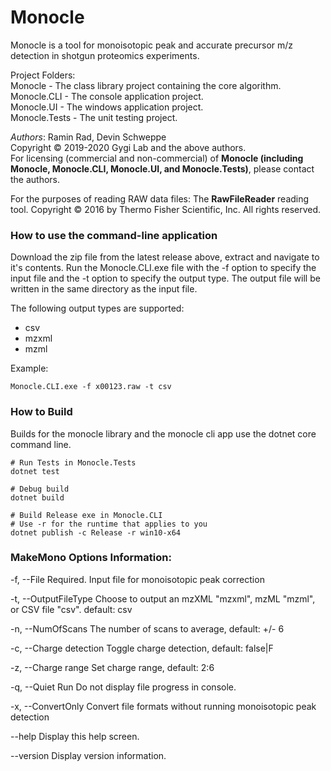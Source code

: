 # Monocle

Monocle is a tool for monoisotopic peak and accurate precursor m/z detection in shotgun proteomics experiments.

Project Folders:  
Monocle - The class library project containing the core algorithm.  
Monocle.CLI - The console application project.  
Monocle.UI - The windows application project.  
Monocle.Tests - The unit testing project.  

*Authors*: Ramin Rad, Devin Schweppe  
Copyright © 2019-2020 Gygi Lab and the above authors.  
For licensing (commercial and non-commercial) of **Monocle (including Monocle, Monocle.CLI, Monocle.UI, and Monocle.Tests)**, please contact the authors.

For the purposes of reading RAW data files:
The **RawFileReader** reading tool. Copyright © 2016 by Thermo Fisher Scientific, Inc. All rights reserved.

### How to use the command-line application
Download the zip file from the latest release above, extract and navigate
to it's contents.  Run the Monocle.CLI.exe file with the -f option to specify
the input file and the -t option to specify the output type. The output file
will be written in the same directory as the input file.

The following output types are supported:
 - csv
 - mzxml
 - mzml

Example:

    Monocle.CLI.exe -f x00123.raw -t csv

### How to Build
Builds for the monocle library and the monocle cli app use the dotnet core command line.

    # Run Tests in Monocle.Tests
	dotnet test
	
    # Debug build
    dotnet build
	
	# Build Release exe in Monocle.CLI
	# Use -r for the runtime that applies to you
	dotnet publish -c Release -r win10-x64

### MakeMono Options Information:

  -f, --File                Required. Input file for monoisotopic peak correction

  -t, --OutputFileType       Choose to output an mzXML "mzxml", mzML "mzml", or CSV file "csv". default: csv

  -n, --NumOfScans          The number of scans to average, default: +/- 6

  -c, --Charge detection    Toggle charge detection, default: false|F

  -z, --Charge range        Set charge range, default: 2:6

  -q, --Quiet Run           Do not display file progress in console.

  -x, --ConvertOnly         Convert file formats without running monoisotopic peak detection

  --help                    Display this help screen.

  --version                 Display version information.

